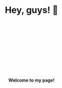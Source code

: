 <div>

  <h1 align="center">Hey, guys! 👋</h1>

  <h4 align="center" style="margin-top: 200px;">Welcome to my page!</h4>
</div>
